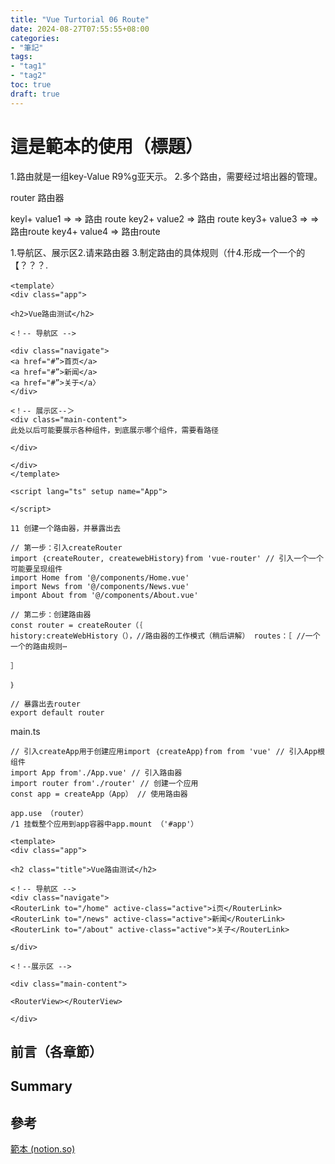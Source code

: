 ```yaml
---
title: "Vue Turtorial 06 Route"
date: 2024-08-27T07:55:55+08:00
categories:
- "筆記"
tags:
- "tag1"
- "tag2"
toc: true
draft: true
---
```


<!-- 簡介 -->
<!--more-->

# 這是範本的使用（標題）

1.路由就是一组key-Value R9%g亚天示。
2.多个路由，需要经过培出器的管理。

router 路由器

keyl+ value1 => => 路由 route
key2+ value2 => 路由 route
key3+ value3 => => 路由route
key4+ value4 => 路由route


1.导航区、展示区2.请来路由器
3.制定路由的具体规则（什4.形成一个一个的【？？？.

```
<template〉
<div class="app">

<h2>Vue路由测试</h2>

<！-- 导航区 -->

<div class="navigate">
<a href="#”>首页</a>
<a href="#”>新闻</a>
<a href="#”>关于</a〉
</div>

<！-- 展示区--＞
<div class="main-content">
此处以后可能要展示各种组件，到底展示哪个组件，需要看路径

</div>

</div>
</template>

<script lang="ts" setup name="App">

</script>
```

```
11 创建一个路由器，并暴露出去

// 第一步：引入createRouter
import ｛createRouter, createwebHistory｝from 'vue-router' // 引入一个一个可能要呈现组件
import Home from '@/components/Home.vue'
import News from '@/components/News.vue'
impont About from '@/components/About.vue'

// 第二步：创建路由器
const router = createRouter（｛
history:createWebHistory（），//路由器的工作模式（稍后讲解） routes：［ //一个一个的路由规则⋯

］

｝

// 暴露出去router
export default router
```

main.ts
```
// 引入createApp用于创建应用import ｛createApp｝from from 'vue' // 引入App根组件
import App from'./App.vue' // 引入路由器
import router from'./router' // 创建一个应用
const app = createApp（App） // 使用路由器

app.use （router）
/1 挂载整个应用到app容器中app.mount （'#app'）
```

```
<template>
<div class="app">

<h2 class="title">Vue路由测试</h2>

<！-- 导航区 -->
<div class="navigate">
<RouterLink to="/home" active-class="active">i页</RouterLink><RouterLink to="/news" active-class="active">新闻</RouterLink><RouterLink to="/about" active-class="active">关子</RouterLink>

≤/div>

<！--展示区 -->

<div class="main-content">

<RouterView></RouterView>

</div>
```

## 前言（各章節）

## Summary

## 參考

[範本 (notion.so)](https://www.notion.so/98b881454a694080a84fb7988c2b3d8a)

